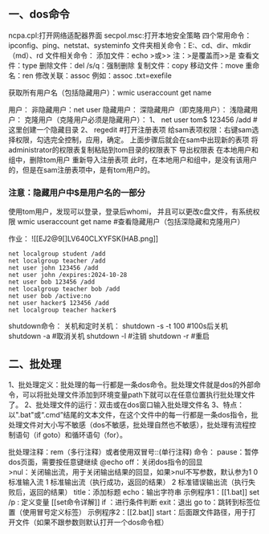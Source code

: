 
## 一、dos命令
ncpa.cpl:打开网络适配器界面
secpol.msc:打开本地安全策略
四个常用命令：ipconfig、ping、netstat、systeminfo
文件夹相关命令：E:、cd、dir、mkdir（md）、rd
文件相关命令：
	添加文件：echo  >或>>  注：>是覆盖而>>是
	查看文件：type
	删除文件：del       /s/q：强制删除
	复制文件：copy
	移动文件：move
	重命名：ren
	修改关联：assoc   例如：assoc  .txt=exefile

获取所有用户名（包括隐藏用户）：wmic useraccount get name

用户：
			非隐藏用户：net user
			隐藏用户：
				深隐藏用户（即克隆用户）：
				浅隐藏用户：
克隆用户（克隆用户必须是隐藏用户）：
1、
net user tom$ 123456 /add   #这里创建一个隐藏目录
2、
regedit  #打开注册表项 
给sam表项权限：右键sam选择权限，勾选完全控制，应用，确定。
上面步骤后就会在sam中出现新的表项
将administrator的权限表复制粘贴到tom目录的权限表下
导出权限表
在本地用户和组中，删除tom用户
重新导入注册表项
此时，在本地用户和组中，是没有该用户的，但是在sam注册表项中，是有tom用户的。
### 注意：隐藏用户中$是用户名的一部分
使用tom用户，发现可以登录，登录后whomi， 并且可以更改c盘文件，有系统权限
wmic useraccount get name #查看隐藏用户（包括深隐藏和克隆用户）


作业：
![[EJ2@9[]LV640CLXYFSK(HAB.png]]
```
net localgroup student /add
net localgroup teacher /add
net user john 123456 /add
net user john /expires:2024-10-28
net user bob 123456 /add
net localgroup teacher bob /add
net user bob /active:no
net user hacker$ 123456 /add
net localgroup teacher hacker$
```

shutdown命令：
关机和定时关机：
shutdown  -s -t 100 #100s后关机
shutdown -a  #取消关机
shutdown -l  #注销
shutdown -r #重启 
## 二、批处理
1、批处理定义：批处理的每一行都是一条dos命令。批处理文件就是dos的外部命令，可以将批处理文件添加到环境变量path下就可以在任意位置执行批处理文件了。
2、批处理文件的运行：双击或在dos窗口输入批处理文件名
3、特点：以".bat"或“.cmd”结尾的文本文件，在这个文件中的每一行都是一条dos指令，批处理文件对大小写不敏感（dos不敏感，批处理自然也不敏感），批处理有流程控制语句（if  goto）和循环语句（for）。

批处理注释：rem（多行注释）或者使用双冒号::(单行注释)
命令：
	pause：暂停dos页面，需要按任意键继续
	@echo off：关闭dos指令的回显	
	>nul：关闭输出流，用于关闭输出结果的回显，如果>nul不写参数，默认参为1
				0    标准输入流
				1    标准输出流（执行成功，返回的结果）
				2    标准错误输出流（执行失败后，返回的结果）
	title：添加标题
	echo：输出字符串
			示例程序1：[[1.bat]]
	set /p : 定义变量
			[[set命令详解]]
	if  ：进行条件判断
	exit：退出
	go to：跳转到标签位置（使用冒号定义标签）
			示例程序2：[[2.bat]]
	start：后面跟文件路径，用于打开文件（如果不跟参数则默认打开一个dos命令框）